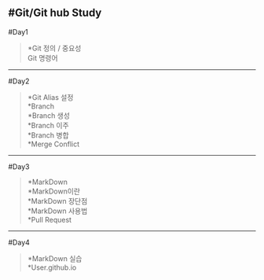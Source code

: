 #Git/Git hub Study
---
#Day1
>*Git 정의 / 중요성   
Git 명령어   
---
#Day2
>*Git Alias 설정   
*Branch   
 *Branch 생성   
 *Branch 이주   
 *Branch 병합   
 *Merge Conflict   
---
#Day3   
>*MarkDown   
 *MarkDown이란   
 *MarkDown 장단점   
 *MarkDown 사용법   
*Pull Request
---
#Day4
>*MarkDown 실습   
*User.github.io
                                                                                                                                                                                                                                                                                                                                                                                                                                                                                                                                                                                                                                                                                                                                                                                                                                                                                                                                                                                                                                        